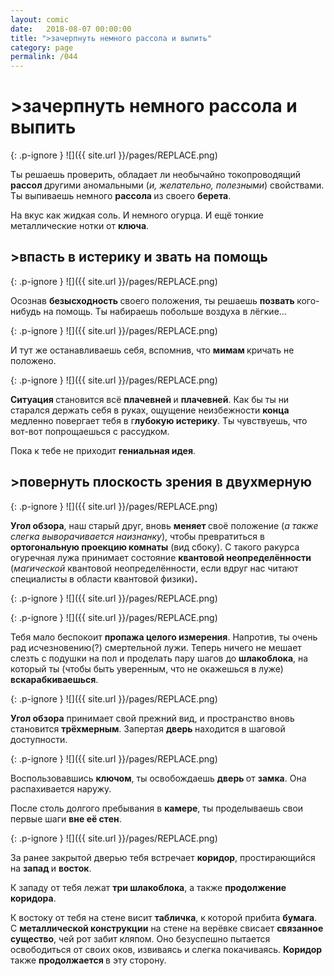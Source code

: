 ```yaml
---
layout: comic
date:   2018-08-07 00:00:00 
title: ">зачерпнуть немного рассола и выпить"
category: page
permalink: /044
---
```

# >зачерпнуть немного рассола и выпить

{: .p-ignore }
![]({{ site.url }}/pages/REPLACE.png)

Ты решаешь проверить, обладает ли необычайно токопроводящий <strong>рассол </strong>другими аномальными (<em>и, желательно, полезными</em>) свойствами. Ты выпиваешь немного <strong>рассола </strong>из своего <strong>берета</strong>.

На вкус как жидкая соль. И немного огурца. И ещё тонкие металлические нотки от <strong>ключа</strong>.

## >впасть в истерику и звать на помощь

{: .p-ignore }
![]({{ site.url }}/pages/REPLACE.png)

Осознав <strong>безысходность </strong>своего положения, ты решаешь <strong>позвать </strong>кого-нибудь на помощь. Ты набираешь побольше воздуха в лёгкие…

{: .p-ignore }
![]({{ site.url }}/pages/REPLACE.png)

И тут же останавливаешь себя, вспомнив, что <strong>мимам </strong>кричать не положено.

{: .p-ignore }
![]({{ site.url }}/pages/REPLACE.png)

<strong>Ситуация </strong>становится всё <strong>плачевней </strong>и <strong>плачевней</strong>. Как бы ты ни старался держать себя в руках, ощущение неизбежности <strong>конца </strong>медленно повергает тебя в г<strong>лубокую истерику</strong>. Ты чувствуешь, что вот-вот попрощаешься с рассудком.

Пока к тебе не приходит <strong>гениальная идея</strong>.

## >повернуть плоскость зрения в двухмерную

{: .p-ignore }
![]({{ site.url }}/pages/REPLACE.png)

<strong>Угол обзора</strong>, наш старый друг, вновь <strong>меняет </strong>своё положение (<em>а также слегка выворачивается наизнанку</em>), чтобы превратиться в <strong>ортогональную проекцию комнаты</strong> (вид сбоку). С такого ракурса огуречная лужа принимает состояние <strong>квантовой неопределённости </strong>(<em>магической </em>квантовой неопределённости, если вдруг нас читают специалисты в области квантовой физики)<strong>.</strong>

{: .p-ignore }
![]({{ site.url }}/pages/REPLACE.png)

{: .p-ignore }
![]({{ site.url }}/pages/REPLACE.png)

Тебя мало беспокоит <strong>пропажа целого измерения</strong>. Напротив, ты очень рад исчезновению(?) смертельной лужи. Теперь ничего не мешает слезть с подушки на пол и проделать пару шагов до <strong>шлакоблока</strong>, на который ты (чтобы быть уверенным, что не окажешься в луже) <strong>вскарабкиваешься</strong>.

{: .p-ignore }
![]({{ site.url }}/pages/REPLACE.png)

<strong>Угол обзора</strong> принимает свой прежний вид, и пространство вновь становится <strong>трёхмерным</strong>. Запертая <strong>дверь </strong>находится в шаговой доступности.

{: .p-ignore }
![]({{ site.url }}/pages/REPLACE.png)

Воспользовавшись <strong>ключом</strong>, ты освобождаешь <strong>дверь </strong>от <strong>замка</strong>. Она распахивается наружу.

После столь долгого пребывания в <strong>камере</strong>, ты проделываешь свои первые шаги <strong>вне её стен</strong>.

{: .p-ignore }
![]({{ site.url }}/pages/REPLACE.png)

За ранее закрытой дверью тебя встречает <strong>коридор</strong>, простирающийся на <strong>запад </strong>и <strong>восток</strong>.

К западу от тебя лежат <strong>три шлакоблока</strong>, а также <strong>продолжение коридора</strong>.

К востоку от тебя на стене висит <strong>табличка</strong>, к которой прибита <strong>бумага</strong>. С <strong>металлической конструкции</strong> на стене на верёвке свисает <strong>связанное существо</strong>, чей рот забит кляпом. Оно безуспешно пытается освободиться от своих оков, извиваясь и слегка покачиваясь. <strong>Коридор </strong>также <strong>продолжается </strong>в эту сторону.
